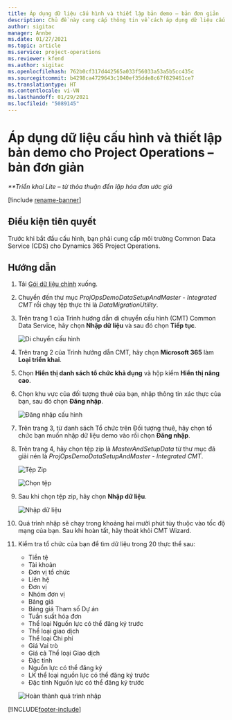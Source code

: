 ```yaml
---
title: Áp dụng dữ liệu cấu hình và thiết lập bản demo – bản đơn giản
description: Chủ đề này cung cấp thông tin về cách áp dụng dữ liệu cấu hình và thiết lập demo cho Project Operations.
author: sigitac
manager: Annbe
ms.date: 01/27/2021
ms.topic: article
ms.service: project-operations
ms.reviewer: kfend
ms.author: sigitac
ms.openlocfilehash: 762b0cf317d442565a033f56033a53a5b5cc435c
ms.sourcegitcommit: b4298ca4729643c1040ef35dde8c67f829461ce7
ms.translationtype: HT
ms.contentlocale: vi-VN
ms.lasthandoff: 01/29/2021
ms.locfileid: "5089145"
---
```

# <a name="apply-demo-setup-and-configuration-data-for-project-operations---lite"></a>Áp dụng dữ liệu cấu hình và thiết lập bản demo cho Project Operations – bản đơn giản 

_**Triển khai Lite – từ thỏa thuận đến lập hóa đơn ước giá_

[!include [rename-banner](~/includes/cc-data-platform-banner.md)]

## <a name="prerequisites"></a>Điều kiện tiên quyết

Trước khi bắt đầu cấu hình, bạn phải cung cấp môi trường Common Data Service (CDS) cho Dynamics 365 Project Operations.


## <a name="instructions"></a>Hướng dẫn

1. Tải [Gói dữ liệu chính](https://download.microsoft.com/download/3/4/1/341bf279-a64f-4baa-af31-ce624859b518/ProjOpsSampleSetupData%20-%20CE%20only%20CMT.zip) xuống. 
2. Chuyển đến thư mục *ProjOpsDemoDataSetupAndMaster - Integrated CMT* rồi chạy tệp thực thi là *DataMigrationUtility*.
3. Trên trang 1 của Trình hướng dẫn di chuyển cấu hình (CMT) Common Data Service, hãy chọn **Nhập dữ liệu** và sau đó chọn **Tiếp tục**.

    ![Di chuyển cấu hình](./media/1ConfigurationMigration.png)

4. Trên trang 2 của Trình hướng dẫn CMT, hãy chọn **Microsoft 365** làm **Loại triển khai**.
5. Chọn **Hiển thị danh sách tổ chức khả dụng** và hộp kiểm **Hiển thị nâng cao**.
6. Chọn khu vực của đối tượng thuê của bạn, nhập thông tin xác thực của bạn, sau đó chọn **Đăng nhập**.

   ![Đăng nhập cấu hình](./media/2ConfigurationSignin.png)

7. Trên trang 3, từ danh sách Tổ chức trên Đối tượng thuê, hãy chọn tổ chức bạn muốn nhập dữ liệu demo vào rồi chọn **Đăng nhập**.
8. Trên trang 4, hãy chọn tệp zip là *MasterAndSetupData* từ thư mục đã giải nén là *ProjOpsDemoDataSetupAndMaster - Integrated CMT*.

   ![Tệp Zip](./media/3ZipFile.png)

   ![Chọn tệp](./media/4SelectAFile.png)

9. Sau khi chọn tệp zip, hãy chọn **Nhập dữ liệu**.

   ![Nhập dữ liệu](./media/5ImportData.png)

10. Quá trình nhập sẽ chạy trong khoảng hai mười phút tùy thuộc vào tốc độ mạng của bạn. Sau khi hoàn tất, hãy thoát khỏi CMT Wizard. 
11. Kiểm tra tổ chức của bạn để tìm dữ liệu trong 20 thực thể sau:

    -   Tiền tệ
    -   Tài khoản
    -   Đơn vị tổ chức
    -   Liên hệ
    -   Đơn vị
    -   Nhóm đơn vị
    -   Bảng giá
    -   Bảng giá Tham số Dự án 
    -   Tuần suất hóa đơn
    -   Thể loại Nguồn lực có thể đăng ký trước
    -   Thể loại giao dịch
    -   Thể loại Chi phí
    -   Giá Vai trò
    -   Giá cả Thể loại Giao dịch
    -   Đặc tính
    -   Nguồn lực có thể đăng ký
    -   LK thể loại nguồn lực có thể đăng ký trước
    -   Đặc tính Nguồn lực có thể đăng ký trước

    ![Hoàn thành quá trình nhập](./media/6CompleteImport.png)


[!INCLUDE[footer-include](../includes/footer-banner.md)]